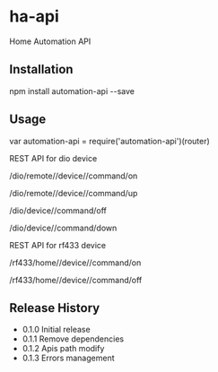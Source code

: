# ha-api
Home Automation API

## Installation

  npm install automation-api --save

## Usage

  var automation-api = require('automation-api')(router)

  REST API for dio device
  
  /dio/remote/<remoteDioCode>/device/<deviceId>/command/on
  
  /dio/remote/<remoteDioCode>/device/<deviceId>/command/up
  
  /dio/device/<deviceId>/command/off
  
  /dio/device/<deviceId>/command/down
  
  REST API for rf433 device
  
  /rf433/home/<homeCode>/device/<deviceId>/command/on
  
  /rf433/home/<homeCode>/device/<deviceId>/command/off
  
## Release History

* 0.1.0 Initial release
* 0.1.1 Remove dependencies
* 0.1.2 Apis path modify
* 0.1.3 Errors management